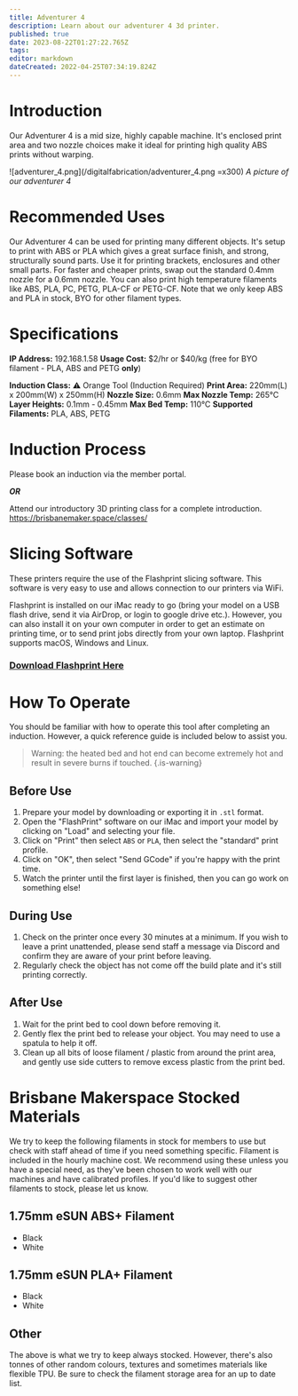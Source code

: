 ```yaml
---
title: Adventurer 4
description: Learn about our adventurer 4 3d printer.
published: true
date: 2023-08-22T01:27:22.765Z
tags: 
editor: markdown
dateCreated: 2022-04-25T07:34:19.824Z
---
```


# Introduction
Our Adventurer 4 is a mid size, highly capable machine. It's enclosed print area and two nozzle choices make it ideal for printing high quality ABS prints without warping.

![adventurer_4.png](/digitalfabrication/adventurer_4.png =x300)
*A picture of our adventurer 4*

# Recommended Uses
Our Adventurer 4 can be used for printing many different objects. It's setup to print with ABS or PLA which gives a great surface finish, and strong, structurally sound parts. Use it for printing brackets, enclosures and other small parts. For faster and cheaper prints, swap out the standard 0.4mm nozzle for a 0.6mm nozzle. You can also print high temperature filaments like ABS, PLA, PC, PETG, PLA-CF or PETG-CF. Note that we only keep ABS and PLA in stock, BYO for other filament types.

# Specifications
**IP Address:** 192.168.1.58
**Usage Cost:** $2/hr or $40/kg (free for BYO filament - PLA, ABS and PETG **only**)

**Induction Class:** ⚠️ Orange Tool (Induction Required)
**Print Area:** 220mm(L) x 200mm(W) x 250mm(H)
**Nozzle Size:** 0.6mm
**Max Nozzle Temp:** 265°C
**Layer Heights:** 0.1mm - 0.45mm
**Max Bed Temp:** 110°C
**Supported Filaments:** PLA, ABS, PETG

# Induction Process
Please book an induction via the member portal.

***OR***

Attend our introductory 3D printing class for a complete introduction. https://brisbanemaker.space/classes/

# Slicing Software
These printers require the use of the Flashprint slicing software. This software is very easy to use and allows connection to our printers via WiFi.

Flashprint is installed on our iMac ready to go (bring your model on a USB flash drive, send it via AirDrop, or login to google drive etc.). However, you can also install it on your own computer in order to get an estimate on printing time, or to send print jobs directly from your own laptop. Flashprint supports macOS, Windows and Linux.

### [Download Flashprint Here](https://www.flashforge.com/download-center/63)

# How To Operate
You should be familiar with how to operate this tool after completing an induction. However, a quick reference guide is included below to assist you.

> Warning: the heated bed and hot end can become extremely hot and result in severe burns if touched.
{.is-warning}

## Before Use
1. Prepare your model by downloading or exporting it in `.stl` format.
2. Open the "FlashPrint" software on our iMac and import your model by clicking on "Load" and selecting your file.
3. Click on "Print" then select `ABS` or `PLA`, then select the "standard" print profile.
4. Click on "OK", then select "Send GCode" if you're happy with the print time.
5. Watch the printer until the first layer is finished, then you can go work on something else!

## During Use
1. Check on the printer once every 30 minutes at a minimum. If you wish to leave a print unattended, please send staff a message via Discord and confirm they are aware of your print before leaving.
2. Regularly check the object has not come off the build plate and it's still printing correctly.

## After Use
1. Wait for the print bed to cool down before removing it.
2. Gently flex the print bed to release your object. You may need to use a spatula to help it off.
3. Clean up all bits of loose filament / plastic from around the print area, and gently use side cutters to remove excess plastic from the print bed.

# Brisbane Makerspace Stocked Materials
We try to keep the following filaments in stock for members to use but check with staff ahead of time if you need something specific. Filament is included in the hourly machine cost. We recommend using these unless you have a special need, as they've been chosen to work well with our machines and have calibrated profiles. If you'd like to suggest other filaments to stock, please let us know.

## 1.75mm eSUN ABS+ Filament
* Black
* White

## 1.75mm eSUN PLA+ Filament
* Black
* White

## Other
The above is what we try to keep always stocked. However, there's also tonnes of other random colours, textures and sometimes materials like flexible TPU. Be sure to check the filament storage area for an up to date list.